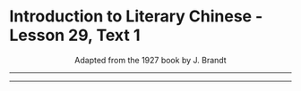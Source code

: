 # Introduction to Literary Chinese - Lesson 29, Text 1

<center>Adapted from the 1927 book by J. Brandt</center>

---

---
